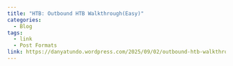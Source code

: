 ```yaml
---
title: "HTB: Outbound HTB Walkthrough(Easy)"
categories:
  - Blog
tags:
  - link
  - Post Formats
link: https://danyatundo.wordpress.com/2025/09/02/outbound-htb-walkthrough/
---
```

